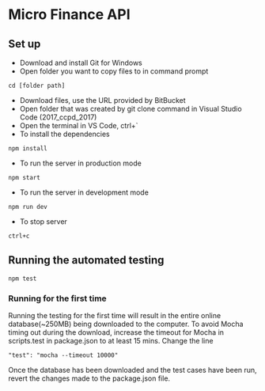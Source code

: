 # Micro Finance API #
## Set up ##
* Download and install Git for Windows
* Open folder you want to copy files to in command prompt
```
cd [folder path]
```
* Download files, use the URL provided by BitBucket
* Open folder that was created by git clone command in Visual Studio Code (2017_ccpd_2017)
* Open the terminal in VS Code, ctrl+`
* To install the dependencies
```
npm install
```
* To run the server in production mode
```
npm start
```
* To run the server in development mode
```
npm run dev
```
* To stop server
```
ctrl+c
```

## Running the automated testing ##
```
npm test
```
### Running for the first time ###
Running the testing for the first time will result in the entire
online database(~250MB) being downloaded to the computer. To avoid
Mocha timing out during the download, increase the timeout for 
Mocha in scripts.test in package.json to at least 15 mins.
Change the line
```
"test": "mocha --timeout 10000"
```
Once the database has been downloaded and the test cases have been
run, revert the changes made to the package.json file.
